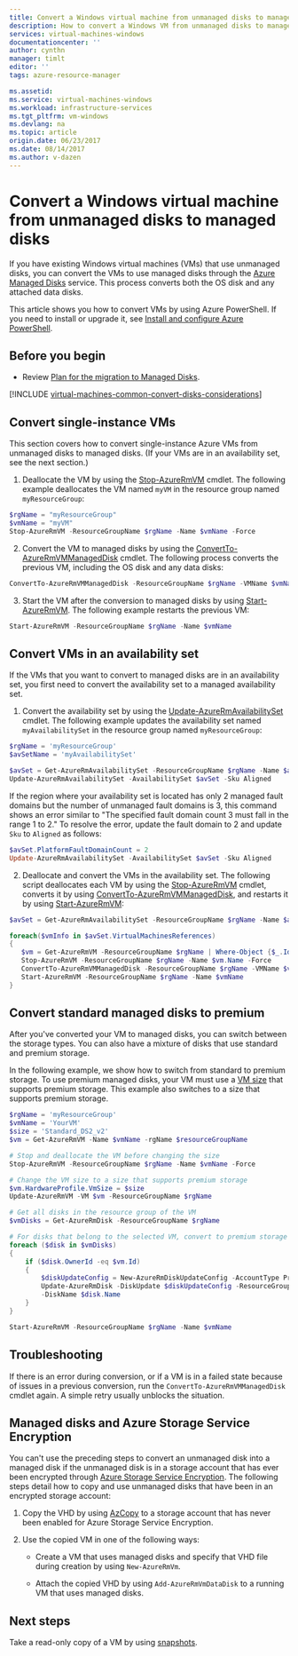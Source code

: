 ```yaml
---
title: Convert a Windows virtual machine from unmanaged disks to managed disks - Azure Managed Disks | Azure
description: How to convert a Windows VM from unmanaged disks to managed disks by using PowerShell in the Resource Manager deployment model
services: virtual-machines-windows
documentationcenter: ''
author: cynthn
manager: timlt
editor: ''
tags: azure-resource-manager

ms.assetid: 
ms.service: virtual-machines-windows
ms.workload: infrastructure-services
ms.tgt_pltfrm: vm-windows
ms.devlang: na
ms.topic: article
origin.date: 06/23/2017
ms.date: 08/14/2017
ms.author: v-dazen
---
```


# Convert a Windows virtual machine from unmanaged disks to managed disks

If you have existing Windows virtual machines (VMs) that use unmanaged disks, you can convert the VMs to use managed disks through the [Azure Managed Disks](../../storage/storage-managed-disks-overview.md) service. This process converts both the OS disk and any attached data disks.

This article shows you how to convert VMs by using Azure PowerShell. If you need to install or upgrade it, see [Install and configure Azure PowerShell](https://docs.microsoft.com/powershell/azure/install-azurerm-ps).

## Before you begin

* Review [Plan for the migration to Managed Disks](on-prem-to-azure.md#plan-for-the-migration-to-managed-disks).

[!INCLUDE [virtual-machines-common-convert-disks-considerations](../../../includes/virtual-machines-common-convert-disks-considerations.md)]

## Convert single-instance VMs
This section covers how to convert single-instance Azure VMs from unmanaged disks to managed disks. (If your VMs are in an availability set, see the next section.) 

1. Deallocate the VM by using the [Stop-AzureRmVM](https://docs.microsoft.com/powershell/module/azurerm.compute/stop-azurermvm) cmdlet. The following example deallocates the VM named `myVM` in the resource group named `myResourceGroup`: 

  ```powershell
  $rgName = "myResourceGroup"
  $vmName = "myVM"
  Stop-AzureRmVM -ResourceGroupName $rgName -Name $vmName -Force
  ```

2. Convert the VM to managed disks by using the [ConvertTo-AzureRmVMManagedDisk](https://docs.microsoft.com/powershell/module/azurerm.compute/convertto-azurermvmmanageddisk) cmdlet. The following process converts the previous VM, including the OS disk and any data disks:

  ```powershell
  ConvertTo-AzureRmVMManagedDisk -ResourceGroupName $rgName -VMName $vmName
  ```

3. Start the VM after the conversion to managed disks by using [Start-AzureRmVM](https://docs.microsoft.com/powershell/module/azurerm.compute/start-azurermvm). The following example restarts the previous VM:

  ```powershell
  Start-AzureRmVM -ResourceGroupName $rgName -Name $vmName
  ```

## Convert VMs in an availability set

If the VMs that you want to convert to managed disks are in an availability set, you first need to convert the availability set to a managed availability set.

1. Convert the availability set by using the [Update-AzureRmAvailabilitySet](https://docs.microsoft.com/powershell/module/azurerm.compute/update-azurermavailabilityset) cmdlet. The following example updates the availability set named `myAvailabilitySet` in the resource group named `myResourceGroup`:

  ```powershell
  $rgName = 'myResourceGroup'
  $avSetName = 'myAvailabilitySet'

  $avSet = Get-AzureRmAvailabilitySet -ResourceGroupName $rgName -Name $avSetName
  Update-AzureRmAvailabilitySet -AvailabilitySet $avSet -Sku Aligned 
  ```

  If the region where your availability set is located has only 2 managed fault domains but the number of unmanaged fault domains is 3, this command shows an error similar to "The specified fault domain count 3 must fall in the range 1 to 2." To resolve the error, update the fault domain to 2 and update `Sku` to `Aligned` as follows:

  ```powershell
  $avSet.PlatformFaultDomainCount = 2
  Update-AzureRmAvailabilitySet -AvailabilitySet $avSet -Sku Aligned
  ```

2. Deallocate and convert the VMs in the availability set. The following script deallocates each VM by using the [Stop-AzureRmVM](https://docs.microsoft.com/powershell/module/azurerm.compute/stop-azurermvm) cmdlet, converts it by using [ConvertTo-AzureRmVMManagedDisk](https://docs.microsoft.com/powershell/module/azurerm.compute/convertto-azurermvmmanageddisk), and restarts it by using [Start-AzureRmVM](https://docs.microsoft.com/powershell/module/azurerm.compute/start-azurermvm):

  ```powershell
  $avSet = Get-AzureRmAvailabilitySet -ResourceGroupName $rgName -Name $avSetName

  foreach($vmInfo in $avSet.VirtualMachinesReferences)
  {
     $vm = Get-AzureRmVM -ResourceGroupName $rgName | Where-Object {$_.Id -eq $vmInfo.id}
     Stop-AzureRmVM -ResourceGroupName $rgName -Name $vm.Name -Force
     ConvertTo-AzureRmVMManagedDisk -ResourceGroupName $rgName -VMName $vm.Name
     Start-AzureRmVM -ResourceGroupName $rgName -Name $vmName
  }
  ```

## Convert standard managed disks to premium
After you've converted your VM to managed disks, you can switch between the storage types. You can also have a mixture of disks that use standard and premium storage. 

In the following example, we show how to switch from standard to premium storage. To use premium managed disks, your VM must use a [VM size](sizes.md) that supports premium storage. This example also switches to a size that supports premium storage.

```powershell
$rgName = 'myResourceGroup'
$vmName = 'YourVM'
$size = 'Standard_DS2_v2'
$vm = Get-AzureRmVM -Name $vmName -rgName $resourceGroupName

# Stop and deallocate the VM before changing the size
Stop-AzureRmVM -ResourceGroupName $rgName -Name $vmName -Force

# Change the VM size to a size that supports premium storage
$vm.HardwareProfile.VmSize = $size
Update-AzureRmVM -VM $vm -ResourceGroupName $rgName

# Get all disks in the resource group of the VM
$vmDisks = Get-AzureRmDisk -ResourceGroupName $rgName 

# For disks that belong to the selected VM, convert to premium storage
foreach ($disk in $vmDisks)
{
	if ($disk.OwnerId -eq $vm.Id)
	{
		$diskUpdateConfig = New-AzureRmDiskUpdateConfig -AccountType PremiumLRS
		Update-AzureRmDisk -DiskUpdate $diskUpdateConfig -ResourceGroupName $rgName `
		-DiskName $disk.Name
	}
}

Start-AzureRmVM -ResourceGroupName $rgName -Name $vmName
```

## Troubleshooting

If there is an error during conversion, or if a VM is in a failed state because of issues in a previous conversion, run the `ConvertTo-AzureRmVMManagedDisk` cmdlet again. A simple retry usually unblocks the situation.

## Managed disks and Azure Storage Service Encryption

You can't use the preceding steps to convert an unmanaged disk into a managed disk if the unmanaged disk is in a storage account that has ever been encrypted through [Azure Storage Service Encryption](../../storage/storage-service-encryption.md?toc=%2fvirtual-machines%2fwindows%2ftoc.json). The following steps detail how to copy and use unmanaged disks that have been in an encrypted storage account:

1. Copy the VHD by using [AzCopy](../../storage/storage-use-azcopy.md) to a storage account that has never been enabled for Azure Storage Service Encryption.

2. Use the copied VM in one of the following ways:

   * Create a VM that uses managed disks and specify that VHD file during creation by using `New-AzureRmVm`.

   * Attach the copied VHD by using `Add-AzureRmVmDataDisk` to a running VM that uses managed disks.

## Next steps

Take a read-only copy of a VM by using [snapshots](snapshot-copy-managed-disk.md).

<!--Update_Description: wording update-->